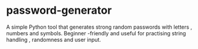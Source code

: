 # password-generator
A simple Python tool that generates strong random passwords with letters , numbers and symbols. Beginner -friendly and useful for practising string handling , randomness and user input.
